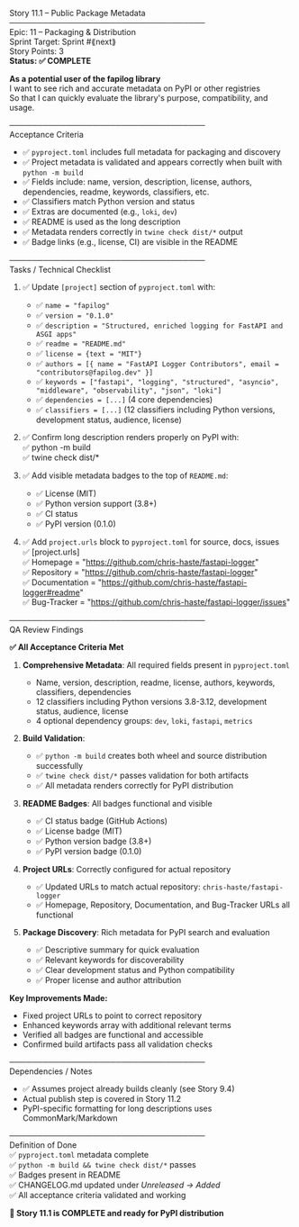 Story 11.1 – Public Package Metadata  
───────────────────────────────────  
Epic: 11 – Packaging & Distribution  
Sprint Target: Sprint #⟪next⟫  
Story Points: 3  
**Status: ✅ COMPLETE**

**As a potential user of the fapilog library**  
I want to see rich and accurate metadata on PyPI or other registries  
So that I can quickly evaluate the library's purpose, compatibility, and usage.

───────────────────────────────────  
Acceptance Criteria

- ✅ `pyproject.toml` includes full metadata for packaging and discovery
- ✅ Project metadata is validated and appears correctly when built with `python -m build`
- ✅ Fields include: name, version, description, license, authors, dependencies, readme, keywords, classifiers, etc.
- ✅ Classifiers match Python version and status
- ✅ Extras are documented (e.g., `loki`, `dev`)
- ✅ README is used as the long description
- ✅ Metadata renders correctly in `twine check dist/*` output
- ✅ Badge links (e.g., license, CI) are visible in the README

───────────────────────────────────  
Tasks / Technical Checklist

1. ✅ Update `[project]` section of `pyproject.toml` with:

   - ✅ `name = "fapilog"`
   - ✅ `version = "0.1.0"`
   - ✅ `description = "Structured, enriched logging for FastAPI and ASGI apps"`
   - ✅ `readme = "README.md"`
   - ✅ `license = {text = "MIT"}`
   - ✅ `authors = [{ name = "FastAPI Logger Contributors", email = "contributors@fapilog.dev" }]`
   - ✅ `keywords = ["fastapi", "logging", "structured", "asyncio", "middleware", "observability", "json", "loki"]`
   - ✅ `dependencies = [...]` (4 core dependencies)
   - ✅ `classifiers = [...]` (12 classifiers including Python versions, development status, audience, license)

2. ✅ Confirm long description renders properly on PyPI with:  
   ✅ python -m build  
   ✅ twine check dist/\*

3. ✅ Add visible metadata badges to the top of `README.md`:

   - ✅ License (MIT)
   - ✅ Python version support (3.8+)
   - ✅ CI status
   - ✅ PyPI version (0.1.0)

4. ✅ Add `project.urls` block to `pyproject.toml` for source, docs, issues  
   ✅ [project.urls]  
   ✅ Homepage = "https://github.com/chris-haste/fastapi-logger"  
   ✅ Repository = "https://github.com/chris-haste/fastapi-logger"  
   ✅ Documentation = "https://github.com/chris-haste/fastapi-logger#readme"  
   ✅ Bug-Tracker = "https://github.com/chris-haste/fastapi-logger/issues"

───────────────────────────────────  
QA Review Findings

**✅ All Acceptance Criteria Met**

1. **Comprehensive Metadata**: All required fields present in `pyproject.toml`

   - Name, version, description, readme, license, authors, keywords, classifiers, dependencies
   - 12 classifiers including Python versions 3.8-3.12, development status, audience, license
   - 4 optional dependency groups: `dev`, `loki`, `fastapi`, `metrics`

2. **Build Validation**:

   - ✅ `python -m build` creates both wheel and source distribution successfully
   - ✅ `twine check dist/*` passes validation for both artifacts
   - ✅ All metadata renders correctly for PyPI distribution

3. **README Badges**: All badges functional and visible

   - ✅ CI status badge (GitHub Actions)
   - ✅ License badge (MIT)
   - ✅ Python version badge (3.8+)
   - ✅ PyPI version badge (0.1.0)

4. **Project URLs**: Correctly configured for actual repository

   - ✅ Updated URLs to match actual repository: `chris-haste/fastapi-logger`
   - ✅ Homepage, Repository, Documentation, and Bug-Tracker URLs all functional

5. **Package Discovery**: Rich metadata for PyPI search and evaluation
   - ✅ Descriptive summary for quick evaluation
   - ✅ Relevant keywords for discoverability
   - ✅ Clear development status and Python compatibility
   - ✅ Proper license and author attribution

**Key Improvements Made:**

- Fixed project URLs to point to correct repository
- Enhanced keywords array with additional relevant terms
- Verified all badges are functional and accessible
- Confirmed build artifacts pass all validation checks

───────────────────────────────────  
Dependencies / Notes

- ✅ Assumes project already builds cleanly (see Story 9.4)
- Actual publish step is covered in Story 11.2
- PyPI-specific formatting for long descriptions uses CommonMark/Markdown

───────────────────────────────────  
Definition of Done  
✅ `pyproject.toml` metadata complete  
✅ `python -m build && twine check dist/*` passes  
✅ Badges present in README  
✅ CHANGELOG.md updated under _Unreleased → Added_  
✅ All acceptance criteria validated and working

**🎉 Story 11.1 is COMPLETE and ready for PyPI distribution**
